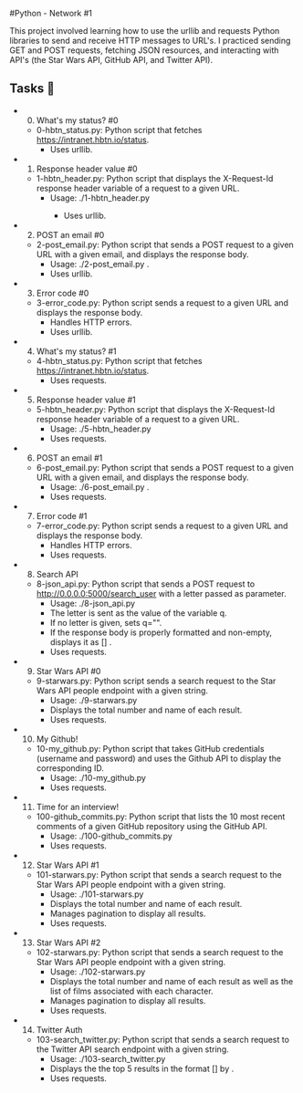#Python - Network #1

This project involved learning how to use the urllib and requests Python libraries to send and receive HTTP messages to URL's. I practiced sending GET and POST requests, fetching JSON resources, and interacting with API's (the Star Wars API, GitHub API, and Twitter API).

## Tasks 📃

* 0. What's my status? #0

	* 0-hbtn_status.py: Python script that fetches https://intranet.hbtn.io/status.
		* Uses urllib.

* 1. Response header value #0

	* 1-hbtn_header.py: Python script that displays the X-Request-Id response header variable of a request to a given URL.
		* Usage: ./1-hbtn_header.py <URL>
    		* Uses urllib.
* 2. POST an email #0

	* 2-post_email.py: Python script that sends a POST request to a given URL with a given email, and displays the response body.
		* Usage: ./2-post_email.py <URL> <email>.
		* Uses urllib.
* 3. Error code #0

	* 3-error_code.py: Python script sends a request to a given URL and displays the response body.
		* Handles HTTP errors.
		* Uses urllib.
* 4. What's my status? #1

	* 4-hbtn_status.py: Python script that fetches https://intranet.hbtn.io/status.
		* Uses requests.
* 5. Response header value #1

	* 5-hbtn_header.py: Python script that displays the X-Request-Id response header variable of a request to a given URL.
		* Usage: ./5-hbtn_header.py <URL>
 		* Uses requests.
* 6. POST an email #1

	* 6-post_email.py: Python script that sends a POST request to a given URL with a given email, and displays the response body.
		* Usage: ./6-post_email.py <URL> <email>.
		* Uses requests.
* 7. Error code #1

	* 7-error_code.py: Python script sends a request to a given URL and displays the response body.
		* Handles HTTP errors.
		* Uses requests.
* 8. Search API

	* 8-json_api.py: Python script that sends a POST request to http://0.0.0.0:5000/search_user with a letter passed as parameter.
		* Usage: ./8-json_api.py <letter>
		* The letter is sent as the value of the variable q.
		* If no letter is given, sets q="".
		* If the response body is properly formatted and non-empty, displays it as [<id>] <name>.
		* Uses requests.
* 9. Star Wars API #0

	* 9-starwars.py: Python script sends a search request to the Star Wars API people endpoint with a given string.
		* Usage: ./9-starwars.py <search string>
		* Displays the total number and name of each result.
		* Uses requests.
* 10. My Github!

	* 10-my_github.py: Python script that takes GitHub credentials (username and password) and uses the Github API to display the corresponding ID.
		* Usage: ./10-my_github.py <username> <password>
		* Uses requests.
* 11. Time for an interview!

	* 100-github_commits.py: Python script that lists the 10 most recent comments of a given GitHub repository using the GitHub API.
		* Usage: ./100-github_commits.py <repository name> <owner name>
		* Uses requests.
* 12. Star Wars API #1

	* 101-starwars.py: Python script that sends a search request to the Star Wars API people endpoint with a given string.
		* Usage: ./101-starwars.py <search string>
		* Displays the total number and name of each result.
		* Manages pagination to display all results.
		* Uses requests.
* 13. Star Wars API #2

	* 102-starwars.py: Python script that sends a search request to the Star Wars API people endpoint with a given string.
		* Usage: ./102-starwars.py <search string>
		* Displays the total number and name of each result as well as the list of films associated with each character.
		* Manages pagination to display all results.
		* Uses requests.
* 14. Twitter Auth

	* 103-search_twitter.py: Python script that sends a search request to the Twitter API search endpoint with a given string.
		* Usage: ./103-search_twitter.py <consumer key> <consumer secret> <search string>
		* Displays the the top 5 results in the format [<Tweet ID>] <Tweet text> by <Tweet owner name>.
		* Uses requests.
